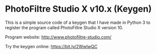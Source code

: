 # PhotoFiltre Studio X v10.x (Keygen)

This is a simple source code of a keygen that I have made in Python 3 to register the program called PhotoFiltre Studio X version 10.

Program website: http://www.photofiltre-studio.com/

Try the keygen online: https://bit.ly/2WwIwQC
